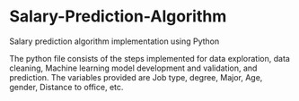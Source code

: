 # Salary-Prediction-Algorithm
Salary prediction algorithm implementation using Python

The python file consists of the steps implemented for data exploration, data cleaning, Machine learning model development and validation, 
and prediction. The variables provided are Job type, degree, Major, Age, gender, Distance to office, etc.
